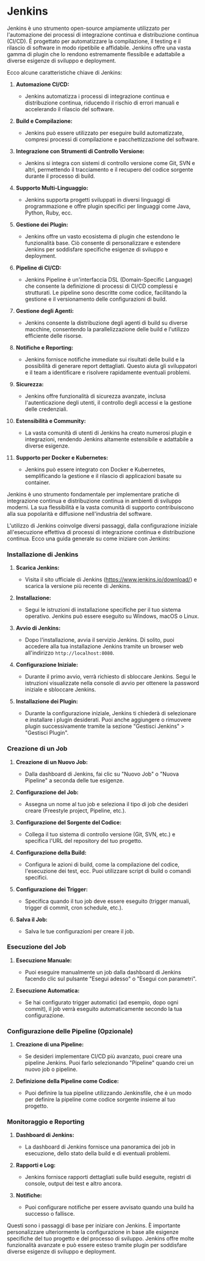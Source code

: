 # Jenkins

Jenkins è uno strumento open-source ampiamente utilizzato per l'automazione dei processi di integrazione continua e distribuzione continua (CI/CD). È progettato per automatizzare la compilazione, il testing e il rilascio di software in modo ripetibile e affidabile. Jenkins offre una vasta gamma di plugin che lo rendono estremamente flessibile e adattabile a diverse esigenze di sviluppo e deployment.

Ecco alcune caratteristiche chiave di Jenkins:

1. **Automazione CI/CD:**
   - Jenkins automatizza i processi di integrazione continua e distribuzione continua, riducendo il rischio di errori manuali e accelerando il rilascio del software.

2. **Build e Compilazione:**
   - Jenkins può essere utilizzato per eseguire build automatizzate, compresi processi di compilazione e pacchettizzazione del software.

3. **Integrazione con Strumenti di Controllo Versione:**
   - Jenkins si integra con sistemi di controllo versione come Git, SVN e altri, permettendo il tracciamento e il recupero del codice sorgente durante il processo di build.

4. **Supporto Multi-Linguaggio:**
   - Jenkins supporta progetti sviluppati in diversi linguaggi di programmazione e offre plugin specifici per linguaggi come Java, Python, Ruby, ecc.

5. **Gestione dei Plugin:**
   - Jenkins offre un vasto ecosistema di plugin che estendono le funzionalità base. Ciò consente di personalizzare e estendere Jenkins per soddisfare specifiche esigenze di sviluppo e deployment.

6. **Pipeline di CI/CD:**
   - Jenkins Pipeline è un'interfaccia DSL (Domain-Specific Language) che consente la definizione di processi di CI/CD complessi e strutturati. Le pipeline sono descritte come codice, facilitando la gestione e il versionamento delle configurazioni di build.

7. **Gestione degli Agenti:**
   - Jenkins consente la distribuzione degli agenti di build su diverse macchine, consentendo la parallelizzazione delle build e l'utilizzo efficiente delle risorse.

8. **Notifiche e Reporting:**
   - Jenkins fornisce notifiche immediate sui risultati delle build e la possibilità di generare report dettagliati. Questo aiuta gli sviluppatori e il team a identificare e risolvere rapidamente eventuali problemi.

9. **Sicurezza:**
   - Jenkins offre funzionalità di sicurezza avanzate, inclusa l'autenticazione degli utenti, il controllo degli accessi e la gestione delle credenziali.

10. **Estensibilità e Community:**
    - La vasta comunità di utenti di Jenkins ha creato numerosi plugin e integrazioni, rendendo Jenkins altamente estensibile e adattabile a diverse esigenze.

11. **Supporto per Docker e Kubernetes:**
    - Jenkins può essere integrato con Docker e Kubernetes, semplificando la gestione e il rilascio di applicazioni basate su container.

Jenkins è uno strumento fondamentale per implementare pratiche di integrazione continua e distribuzione continua in ambienti di sviluppo moderni. La sua flessibilità e la vasta comunità di supporto contribuiscono alla sua popolarità e diffusione nell'industria del software.

L'utilizzo di Jenkins coinvolge diversi passaggi, dalla configurazione iniziale all'esecuzione effettiva di processi di integrazione continua e distribuzione continua. Ecco una guida generale su come iniziare con Jenkins:

### Installazione di Jenkins

1. **Scarica Jenkins:**
   - Visita il sito ufficiale di Jenkins (<https://www.jenkins.io/download/>) e scarica la versione più recente di Jenkins.

2. **Installazione:**
   - Segui le istruzioni di installazione specifiche per il tuo sistema operativo. Jenkins può essere eseguito su Windows, macOS o Linux.

3. **Avvio di Jenkins:**
   - Dopo l'installazione, avvia il servizio Jenkins. Di solito, puoi accedere alla tua installazione Jenkins tramite un browser web all'indirizzo `http://localhost:8080`.

4. **Configurazione Iniziale:**
   - Durante il primo avvio, verrà richiesto di sbloccare Jenkins. Segui le istruzioni visualizzate nella console di avvio per ottenere la password iniziale e sbloccare Jenkins.

5. **Installazione dei Plugin:**
   - Durante la configurazione iniziale, Jenkins ti chiederà di selezionare e installare i plugin desiderati. Puoi anche aggiungere o rimuovere plugin successivamente tramite la sezione "Gestisci Jenkins" > "Gestisci Plugin".

### Creazione di un Job

1. **Creazione di un Nuovo Job:**
   - Dalla dashboard di Jenkins, fai clic su "Nuovo Job" o "Nuova Pipeline" a seconda delle tue esigenze.

2. **Configurazione del Job:**
   - Assegna un nome al tuo job e seleziona il tipo di job che desideri creare (Freestyle project, Pipeline, etc.).

3. **Configurazione del Sorgente del Codice:**
   - Collega il tuo sistema di controllo versione (Git, SVN, etc.) e specifica l'URL del repository del tuo progetto.

4. **Configurazione della Build:**
   - Configura le azioni di build, come la compilazione del codice, l'esecuzione dei test, ecc. Puoi utilizzare script di build o comandi specifici.

5. **Configurazione dei Trigger:**
   - Specifica quando il tuo job deve essere eseguito (trigger manuali, trigger di commit, cron schedule, etc.).

6. **Salva il Job:**
   - Salva le tue configurazioni per creare il job.

### Esecuzione del Job

1. **Esecuzione Manuale:**
   - Puoi eseguire manualmente un job dalla dashboard di Jenkins facendo clic sul pulsante "Esegui adesso" o "Esegui con parametri".

2. **Esecuzione Automatica:**
   - Se hai configurato trigger automatici (ad esempio, dopo ogni commit), il job verrà eseguito automaticamente secondo la tua configurazione.

### Configurazione delle Pipeline (Opzionale)

1. **Creazione di una Pipeline:**
   - Se desideri implementare CI/CD più avanzato, puoi creare una pipeline Jenkins. Puoi farlo selezionando "Pipeline" quando crei un nuovo job o pipeline.

2. **Definizione della Pipeline come Codice:**
   - Puoi definire la tua pipeline utilizzando Jenkinsfile, che è un modo per definire la pipeline come codice sorgente insieme al tuo progetto.

### Monitoraggio e Reporting

1. **Dashboard di Jenkins:**
   - La dashboard di Jenkins fornisce una panoramica dei job in esecuzione, dello stato della build e di eventuali problemi.

2. **Rapporti e Log:**
   - Jenkins fornisce rapporti dettagliati sulle build eseguite, registri di console, output dei test e altro ancora.

3. **Notifiche:**
   - Puoi configurare notifiche per essere avvisato quando una build ha successo o fallisce.

Questi sono i passaggi di base per iniziare con Jenkins. È importante personalizzare ulteriormente la configurazione in base alle esigenze specifiche del tuo progetto e del processo di sviluppo. Jenkins offre molte funzionalità avanzate e può essere esteso tramite plugin per soddisfare diverse esigenze di sviluppo e deployment.
